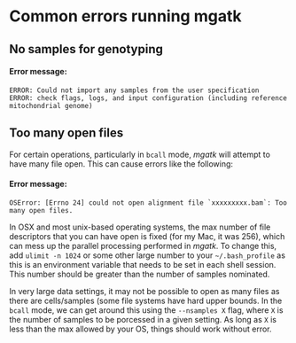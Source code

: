 # Common errors running mgatk

## No samples for genotyping

#### Error message:
```
ERROR: Could not import any samples from the user specification
ERROR: check flags, logs, and input configuration (including reference mitochondrial genome)
```



## Too many open files

For certain operations, particularly in `bcall` mode, *mgatk* will attempt to have many 
file open. This can cause errors like the following:

#### Error message:
```
OSError: [Errno 24] could not open alignment file `xxxxxxxxx.bam`: Too many open files.
```

In OSX and most unix-based operating systems, the max number of file descriptors
that you can have open is fixed (for my Mac, it was 256), which can mess up the parallel 
processing performed in *mgatk*. To change this, add `ulimit -n 1024` or some
other large number to your `~/.bash_profile` as this is an environment variable that 
needs to be set in each shell session. This number should be greater than the number
of samples nominated. 

In very large data settings, it may not be possible to open as many files as there
are cells/samples (some file systems have hard upper bounds. In the `bcall` mode, 
we can get around this using the `--nsamples X` flag, where `X` is the number of
samples to be porcessed in a given setting. As long as `X` is less than the max
allowed by your OS, things should work without error. 

<br><br>
